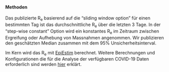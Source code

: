 <h4>Methoden</h4>

Das publizierte R<sub>e</sub> basierend auf die “sliding window option” für einen bestimmten Tag ist das durchschnittliche R<sub>e</sub> über die letzten 3 Tage. In der “step-wise constant” Option wird ein konstantes R<sub>e</sub> im Zeitraum zwischen Ergreifung oder Aufhebung von Massnahmen angenommen. Wir publizieren den geschätzten Median zusammen mit dem 95% Unsicherheitsinterval.

Im Kern wird das R<sub>e</sub> mit [EpiEstim](https://academic.oup.com/aje/article/178/9/1505/89262) berechnet. Weitere Berechnungen und Konfigurationen die für die Analyse der verfügbaren COVID-19 Daten erforderlich sind werden [hier](https://smw.ch/article/doi/smw.2020.20271) erklärt.
